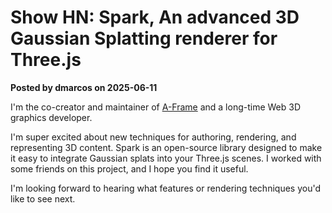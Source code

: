 # Show HN: Spark, An advanced 3D Gaussian Splatting renderer for Three.js

**Posted by dmarcos on 2025-06-11**

I'm the co-creator and maintainer of [A-Frame](https://aframe.io/) and a long-time Web 3D graphics developer.

I'm super excited about new techniques for authoring, rendering, and representing 3D content. Spark is an open-source library designed to make it easy to integrate Gaussian splats into your Three.js scenes. I worked with some friends on this project, and I hope you find it useful.

I'm looking forward to hearing what features or rendering techniques you'd like to see next.